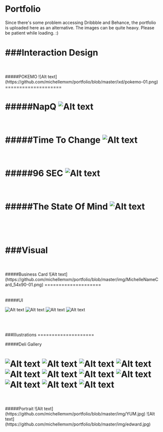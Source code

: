 Portfolio
====================

Since there's some problem accessing Dribbble and Behance, the portfolio is uploaded here as an alternative. The images can be quite heavy. Please be patient while loading. :)



###Interaction Design
====================
<br>
<br>
#####POKEMO
![Alt text](https://github.com/michellemxm/portfolio/blob/master/ixd/pokemo-01.png)
====================
<br>

#####NapQ
![Alt text](https://github.com/michellemxm/portfolio/blob/master/ixd/NapQ-01.png)
====================
<br>

#####Time To Change
![Alt text](https://github.com/michellemxm/portfolio/blob/master/ixd/TimeToChange-01.png)
====================
<br>

#####96 SEC
![Alt text](https://github.com/michellemxm/portfolio/blob/master/ixd/96SEC-01.png)
====================
<br>

#####The State Of Mind
![Alt text](https://github.com/michellemxm/portfolio/blob/master/ixd/TheStateOfMind-01.png)
====================
<br>
<br>
<br>

###Visual
====================
<br>
<br>
#####Business Card
![Alt text](https://github.com/michellemxm/portfolio/blob/master/img/MichelleNameCard_54x90-01.png)
====================

<br>
<br>
<br>
#####UI

![Alt text](https://github.com/michellemxm/portfolio/blob/master/img/app.png)
![Alt text](https://github.com/michellemxm/portfolio/blob/master/img/tag_launching.jpg)
![Alt text](https://github.com/michellemxm/portfolio/blob/master/img/box_in_iPad.jpg)
![Alt text](https://github.com/michellemxm/portfolio/blob/master/img/wechat.jpg)


<br>
<br>
<br>
###Illustrations
====================

#####Deli Gallery

![Alt text](https://github.com/michellemxm/portfolio/blob/master/illus/food-bakery-cornMuffin.jpg)
![Alt text](https://github.com/michellemxm/portfolio/blob/master/illus/food-bakery-RedGrapePastry.jpg)
![Alt text](https://github.com/michellemxm/portfolio/blob/master/illus/food-BbqGrill-BaconBurger.jpg)
![Alt text](https://github.com/michellemxm/portfolio/blob/master/illus/food-BbqGrill-BreakfastPlatter.jpg)
![Alt text](https://github.com/michellemxm/portfolio/blob/master/illus/food-BbqQrill-pancake.jpg)
![Alt text](https://github.com/michellemxm/portfolio/blob/master/illus/food-diary-cheese.jpg)
![Alt text](https://github.com/michellemxm/portfolio/blob/master/illus/food-PopcornPot-ButteredPopcorn.jpg)
![Alt text](https://github.com/michellemxm/portfolio/blob/master/illus/food-PopcornPot-ChiliPopcorn.jpg)
![Alt text](https://github.com/michellemxm/portfolio/blob/master/illus/food-SteakPan-Filet.jpg)
![Alt text](https://github.com/michellemxm/portfolio/blob/master/illus/food-SteakPan-ribeye.jpg)
![Alt text](https://github.com/michellemxm/portfolio/blob/master/illus/food-SteakPan-Tenderloin.jpg)
====================
<br>
<br>
#####Portrait
![Alt text](https://github.com/michellemxm/portfolio/blob/master/img/YUM.jpg)
![Alt text](https://github.com/michellemxm/portfolio/blob/master/img/edward.jpg)